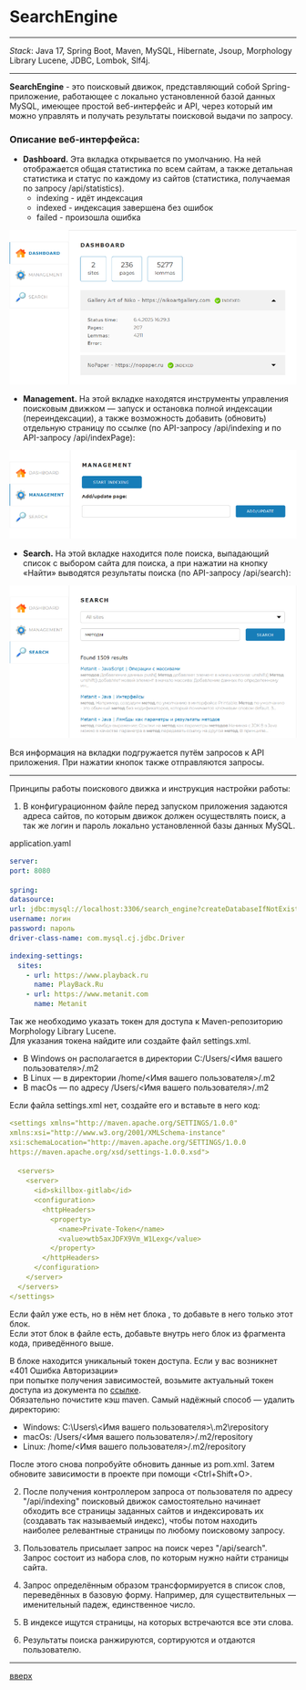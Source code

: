 <a id="anchor"></a>
# SearchEngine
____
_Stack_:
Java 17, Spring Boot, Maven, MySQL, Hibernate,
Jsoup, Morphology Library Lucene, JDBC,
Lombok, Slf4j.
____

__SearchEngine__ - это поисковый движок, представляющий собой Spring-приложение, работающее с
локально установленной базой данных MySQL, имеющее простой веб-интерфейс и API, 
через который им можно управлять и получать результаты поисковой выдачи по запросу.

### Описание веб-интерфейса:

* __Dashboard.__ Эта вкладка открывается по умолчанию. На ней
  отображается общая статистика по всем сайтам, а также детальная статистика и статус по каждому из сайтов 
  (статистика, получаемая по
  запросу /api/statistics).
    * indexing - идёт индексация
    * indexed - индексация завершена без ошибок
    * failed - произошла ошибка

![картинка](readme_images/dashboard.png)

* __Management.__ На этой вкладке находятся инструменты управления
  поисковым движком — запуск и остановка полной индексации (переиндексации), 
  а также возможность добавить (обновить) отдельную страницу по ссылке
  (по API-запросу /api/indexing и по API-запросу /api/indexPage):

![картинка](readme_images/management.png)

* __Search.__ На этой вкладке находится поле поиска, выпадающий список с выбором
  сайта для поиска, а при нажатии на кнопку «Найти» выводятся результаты поиска (по API-запросу /api/search):

![картинка](readme_images/search.png)

Вся информация на вкладки подгружается путём запросов к API
приложения. При нажатии кнопок также отправляются запросы.

---

Принципы работы поискового движка и инструкция настройки работы:
1. В конфигурационном файле перед запуском приложения задаются
   адреса сайтов, по которым движок должен осуществлять поиск, а так же логин и пароль 
   локально установленной базы данных MySQL.
   
application.yaml
```yaml
server:
port: 8080

spring:
datasource:
url: jdbc:mysql://localhost:3306/search_engine?createDatabaseIfNotExist=true
username: логин
password: пароль
driver-class-name: com.mysql.cj.jdbc.Driver
```

```yaml
indexing-settings:
  sites:
    - url: https://www.playback.ru
      name: PlayBack.Ru
    - url: https://www.metanit.com
      name: Metanit
```

Так же необходимо указать токен для доступа к
Maven-репозиторию Morphology Library Lucene.  
Для указания токена найдите или создайте файл
settings.xml.

* В Windows он располагается в директории C:/Users/<Имя вашего пользователя>/.m2
* В Linux — в директории /home/<Имя вашего пользователя>/.m2
* В macOs — по адресу /Users/<Имя вашего пользователя>/.m2

Если файла settings.xml нет, создайте его и вставьте в него код:


```yaml
<settings xmlns="http://maven.apache.org/SETTINGS/1.0.0"
xmlns:xsi="http://www.w3.org/2001/XMLSchema-instance"
xsi:schemaLocation="http://maven.apache.org/SETTINGS/1.0.0
https://maven.apache.org/xsd/settings-1.0.0.xsd">

  <servers>
    <server>
      <id>skillbox-gitlab</id>
      <configuration>
        <httpHeaders>
          <property>
            <name>Private-Token</name>
            <value>wtb5axJDFX9Vm_W1Lexg</value>
          </property>
        </httpHeaders>
      </configuration>
    </server>
  </servers>
</settings>
```

Если файл уже есть, но в нём нет блока <servers>, то добавьте в него
только этот блок.  
Если этот блок в файле есть, добавьте внутрь него блок
<server> из фрагмента кода, приведённого выше.


В блоке <value> находится уникальный токен доступа. Если у вас возникнет
«401 Ошибка Авторизации»  
при попытке получения зависимостей, возьмите
актуальный токен доступа из документа по 
[ссылке](https://docs.google.com/document/d/1rb0ysFBLQltgLTvmh-ebaZfJSI7VwlFlEYT9V5_aPjc/edit?tab=t.0).  
Обязательно почистите кэш maven. Самый надёжный способ — удалить
директорию:
* Windows: C:\Users\\<Имя вашего пользователя>\\.m2\repository
* macOs: /Users/<Имя вашего пользователя>/.m2/repository
* Linux: /home/<Имя вашего пользователя>/.m2/repository


После этого снова попробуйте обновить данные из pom.xml.
Затем обновите зависимости в проекте при помощи <Ctrl+Shift+O>.


2. После получения контроллером запроса от пользователя по адресу "/api/indexing" поисковый движок самостоятельно 
   начинает обходить все страницы заданных сайтов и индексировать их (создавать так называемый индекс), 
   чтобы потом находить наиболее релевантные страницы по любому поисковому запросу.


3. Пользователь присылает запрос на поиск через "/api/search". Запрос состоит из набора
   слов, по которым нужно найти страницы сайта.
   
   
4. Запрос определённым образом трансформируется в список слов,
   переведённых в базовую форму. Например, для существительных — именительный падеж, единственное число.


5. В индексе ищутся страницы, на которых встречаются все эти слова.


6. Результаты поиска ранжируются, сортируются и отдаются пользователю.

---

[вверх](#anchor)    